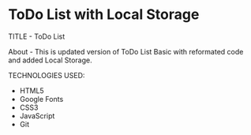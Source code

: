 # ToDo List with Local Storage

TITLE - ToDo List

About - This is updated version of ToDo List Basic with reformated code and added Local Storage.

TECHNOLOGIES USED:

- HTML5
- Google Fonts
- CSS3
- JavaScript
- Git
